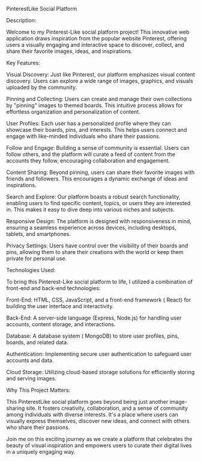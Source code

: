 PinterestLike Social Platform

Description:

Welcome to my Pinterest-Like social platform project! This innovative web application draws inspiration from the popular website Pinterest, offering users a visually engaging and interactive space to discover, collect, and share their favorite images, ideas, and inspirations.

Key Features:

Visual Discovery: Just like Pinterest, our platform emphasizes visual content discovery. Users can explore a wide range of images, graphics, and visuals uploaded by the community.

Pinning and Collecting: Users can create and manage their own collections by "pinning" images to themed boards. This intuitive process allows for effortless organization and personalization of content.

User Profiles: Each user has a personalized profile where they can showcase their boards, pins, and interests. This helps users connect and engage with like-minded individuals who share their passions.

Follow and Engage: Building a sense of community is essential. Users can follow others, and the platform will curate a feed of content from the accounts they follow, encouraging collaboration and engagement.

Content Sharing: Beyond pinning, users can share their favorite images with friends and followers. This encourages a dynamic exchange of ideas and inspirations.

Search and Explore: Our platform boasts a robust search functionality, enabling users to find specific content, topics, or users they are interested in. This makes it easy to dive deep into various niches and subjects.

Responsive Design: The platform is designed with responsiveness in mind, ensuring a seamless experience across devices, including desktops, tablets, and smartphones.

Privacy Settings: Users have control over the visibility of their boards and pins, allowing them to share their creations with the world or keep them private for personal use.

Technologies Used:

To bring this Pinterest-Like social platform to life, I utilized a combination of front-end and back-end technologies:

Front-End: HTML, CSS, JavaScript, and a front-end framework ( React) for building the user interface and interactivity.

Back-End: A server-side language (Express, Node.js) for handling user accounts, content storage, and interactions.

Database: A database system ( MongoDB) to store user profiles, pins, boards, and related data.

Authentication: Implementing secure user authentication to safeguard user accounts and data.

Cloud Storage: Utilizing cloud-based storage solutions for efficiently storing and serving images.

Why This Project Matters:

This PinterestLike social platform goes beyond being just another image-sharing site. It fosters creativity, collaboration, and a sense of community among individuals with diverse interests. It's a place where users can visually express themselves, discover new ideas, and connect with others who share their passions.

Join me on this exciting journey as we create a platform that celebrates the beauty of visual inspiration and empowers users to curate their digital lives in a uniquely engaging way.





